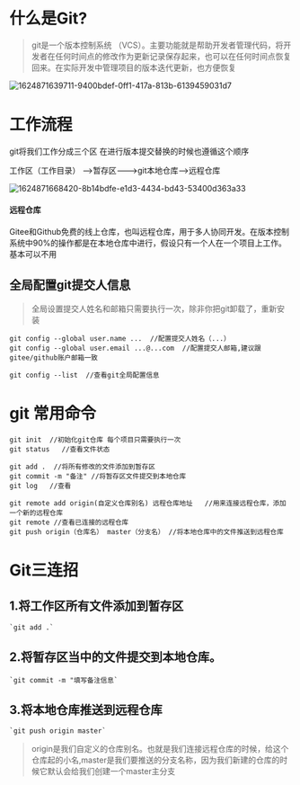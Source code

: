 # 什么是Git?
> git是一个版本控制系统 （VCS）。主要功能就是帮助开发者管理代码，将开发者在任何时间点的修改作为更新记录保存起来，也可以在任何时间点恢复回来。在实际开发中管理项目的版本迭代更新，也方便恢复

![1624871639711-9400bdef-0ff1-417a-813b-6139459031d7](https://gitee.com/livehuanghuanrong/image/raw/master/1624871639711-9400bdef-0ff1-417a-813b-6139459031d7.jpeg)

# 工作流程

git将我们工作分成三个区 在进行版本提交替换的时候也遵循这个顺序

工作区（工作目录） -->暂存区--->git本地仓库-->远程仓库

![1624871668420-8b14bdfe-e1d3-4434-bd43-53400d363a33](https://gitee.com/livehuanghuanrong/image/raw/master/1624871668420-8b14bdfe-e1d3-4434-bd43-53400d363a33.jpeg)

#### 远程仓库

   Gitee和Github免费的线上仓库，也叫远程仓库，用于多人协同开发。在版本控制系统中90%的操作都是在本地仓库中进行，假设只有一个人在一个项目上工作。基本可以不用


##  全局配置git提交人信息

>全局设置提交人姓名和邮箱只需要执行一次，除非你把git卸载了，重新安装
```
git config --global user.name ...  //配置提交人姓名（...）
git config --global user.email ...@...com  //配置提交人邮箱,建议跟gitee/github账户邮箱一致

git config --list  //查看git全局配置信息
```

# git 常用命令
```
git init  //初始化git仓库 每个项目只需要执行一次
git status   //查看文件状态

git add .  //将所有修改的文件添加到暂存区
git commit -m "备注" //将暂存区文件提交到本地仓库
git log   //查看

git remote add origin(自定义仓库别名) 远程仓库地址   //用来连接远程仓库，添加一个新的远程仓库
git remote //查看已连接的远程仓库
git push origin（仓库名） master（分支名） //将本地仓库中的文件推送到远程仓库
```

# Git三连招

## 1.将工作区所有文件添加到暂存区
    `git add .`

## 2.将暂存区当中的文件提交到本地仓库。
    `git commit -m "填写备注信息`

## 3.将本地仓库推送到远程仓库
    `git push origin master`

> origin是我们自定义的仓库别名。也就是我们连接远程仓库的时候，给这个仓库起的小名,master是我们要推送的分支名称，因为我们新建的仓库的时候它默认会给我们创建一个master主分支